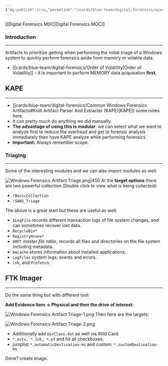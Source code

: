 ```yaml
---
{"dg-publish":true,"permalink":"/cards/blue-team/digital-forensics/windows-forensics-artifact-triage/"}
---
```


[[Digital Forensics MOC\|Digital Forensics MOC]]
### Introduction
---
Artifacts to prioritize getting when performing the initial triage of a Windows system to quickly perform forensics aside from memory or volatile data.

- [[cards/blue-team/digital-forensics/Order of Volatility\|Order of Volatility]] - it is important to perform MEMORY data acquisation **first.**
## KAPE
---

- [[cards/blue-team/digital-forensics/Common Windows Forensics Artifacts#Kroll Artifact Parser And Extracter (KAPE)\|KAPE]] some notes here.
- It can pretty much do anything we did manually.
- **The advantage of using this is modular**: we can select what we want to analyze first to reduce the overhead and get to forensic analysis immediately then have KAPE analyze while performing forensics.
- **Important:** Always remember scope.
### Triaging
---
Some of the interesting modules and we can also import modules as well:

![Windows Forensics Artifact Triage.png|450](/img/user/cards/blue-team/digital-forensics/Windows%20Forensics%20Artifact%20Triage.png)
At the **target options** there are two powerful collection (Double click to view what is being collected):

- `!BasicCollection`
- `!SANS_Triage`

The above is a great start but these are useful as well:

- `$LogFile` records different transaction logs of file system changes, and can sometimes recover lost data.
- `RecycleBin*`
- `RegistryHives*`
- `$MFT` _master file table_, records all files and directories on the file system including metadata.
- `Amcache` stores information about installed applications.
- `LogFiles` system logs: events and errors.
- `lnk`, and `Prefetch`.
## FTK Imager
---
Do the same thing but with different tool:

**Add Evidence Item -> Physical and then the drive of interest:**

![Windows Forensics Artifact Triage-1.png](/img/user/cards/blue-team/digital-forensics/images/Windows%20Forensics%20Artifact%20Triage-1.png)
Then here are the targets:

![Windows Forensics Artifact Triage-2.png](/img/user/cards/blue-team/digital-forensics/images/Windows%20Forensics%20Artifact%20Triage-2.png)
- Additionally add `UsrClass.dat` as well via Wild Card.
- `*.evtx, *.lnk, *.pf`  and hit all checkboxes.
- jumplist `*.automaticDestination-ms` and custom: `*.customDestination-ms`

Done? create image.
